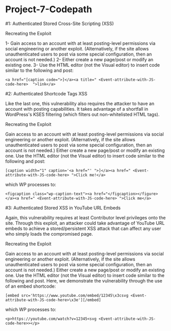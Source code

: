 # Project-7-Codepath

#1: Authenticated Stored Cross-Site Scripting (XSS)

Recreating the Exploit

1- Gain access to an account with at least posting-level permissions via social engineering or another exploit. (Alternatively, if the site allows unauthenticated users to post via some special configuration, then an account is not needed.)
2- Either create a new page/post or modify an existing one.
3- Use the HTML editor (not the Visual editor) to insert code similar to the following and post:


`<a href="[caption code=">]</a><a title=" <Event-attribute-with-JS-code-here>  ">link</a>`



#2: Authenticated Shortcode Tags XSS

Like the last one, this vulnerability also requires the attacker to have an account with posting capabilities. It takes advantage of a shortfall in WordPress's KSES filtering (which filters out non-whitelisted HTML tags).

Recreating the Exploit

Gain access to an account with at least posting-level permissions via social engineering or another exploit. (Alternatively, if the site allows unauthenticated users to post via some special configuration, then an account is not needed.)
Either create a new page/post or modify an existing one.
Use the HTML editor (not the Visual editor) to insert code similar to the following and post:


`[caption width="1" caption='<a href="' ">]</a><a href=" <Event-attribute-with-JS-code-here> ">Click me!</a>`

which WP processes to:

`<figcaption class="wp-caption-text"><a href="</figcaption></figure></a><a href=" <Event-attribute-with-JS-code-here> ">Click me</a>`



#3: Authenticated Stored XSS in YouTube URL Embeds

Again, this vulnerability requires at least Contributor level privileges onto the site. Through this exploit, an attacker could take advantage of YouTube URL embeds to achieve a stored/persistent XSS attack that can affect any user who simply loads the compromised page.

Recreating the Exploit

Gain access to an account with at least posting-level permissions via social engineering or another exploit. (Alternatively, if the site allows unauthenticated users to post via some special configuration, then an account is not needed.)
Either create a new page/post or modify an existing one.
Use the HTML editor (not the Visual editor) to insert code similar to the following and post. Here, we demonstrate the vulnerability through the use of an embed shortcode:

`[embed src='https://www.youtube.com/embed/12345\x3csvg <Event-attribute-with-JS-code-here>\x3e'][/embed]`

which WP processes to:

`<p>https://youtube.com/watch?v=12345<svg <Event-attribute-with-JS-code-here>></p>`
